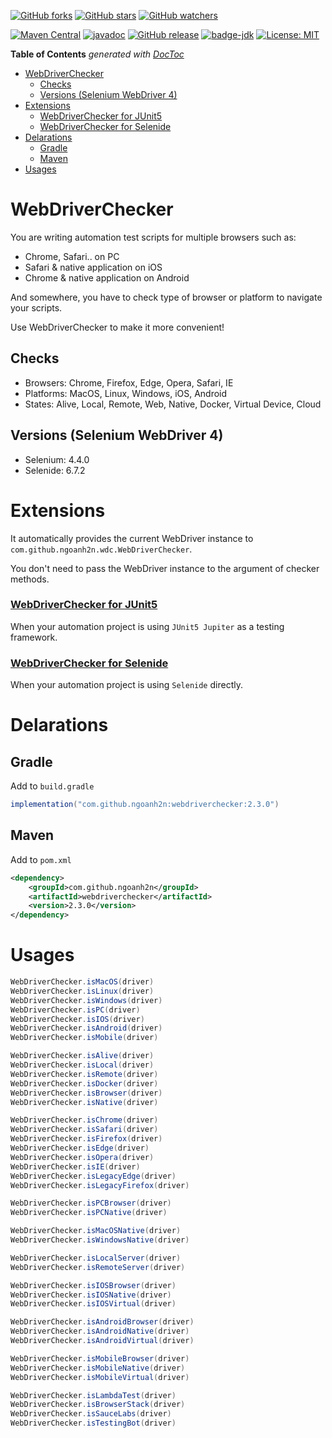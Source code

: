 [![GitHub forks](https://img.shields.io/github/forks/ngoanh2n/webdriverchecker.svg?style=social&label=Fork&maxAge=2592000)](https://github.com/ngoanh2n/webdriverchecker/network/members/)
[![GitHub stars](https://img.shields.io/github/stars/ngoanh2n/webdriverchecker.svg?style=social&label=Star&maxAge=2592000)](https://github.com/ngoanh2n/webdriverchecker/stargazers/)
[![GitHub watchers](https://img.shields.io/github/watchers/ngoanh2n/webdriverchecker.svg?style=social&label=Watch&maxAge=2592000)](https://github.com/ngoanh2n/webdriverchecker/watchers/)

[![Maven Central](https://maven-badges.herokuapp.com/maven-central/com.github.ngoanh2n/webdriverchecker/badge.svg)](https://maven-badges.herokuapp.com/maven-central/com.github.ngoanh2n/webdriverchecker)
[![javadoc](https://javadoc.io/badge2/com.github.ngoanh2n/webdriverchecker/javadoc.svg)](https://javadoc.io/doc/com.github.ngoanh2n/webdriverchecker)
[![GitHub release](https://img.shields.io/github/release/ngoanh2n/webdriverchecker.svg)](https://github.com/ngoanh2n/webdriverchecker/releases/)
[![badge-jdk](https://img.shields.io/badge/jdk-8-blue.svg)](http://www.oracle.com/technetwork/java/javase/downloads/index.html)
[![License: MIT](https://img.shields.io/badge/License-MIT-blueviolet.svg)](https://opensource.org/licenses/MIT)

<!-- START doctoc generated TOC please keep comment here to allow auto update -->
<!-- DON'T EDIT THIS SECTION, INSTEAD RE-RUN doctoc TO UPDATE -->
**Table of Contents**  *generated with [DocToc](https://github.com/thlorenz/doctoc)*

- [WebDriverChecker](#webdriverchecker)
  - [Checks](#checks)
  - [Versions (Selenium WebDriver 4)](#versions-selenium-webdriver-4)
- [Extensions](#extensions)
    - [WebDriverChecker for JUnit5](#webdriverchecker-for-junit5)
    - [WebDriverChecker for Selenide](#webdriverchecker-for-selenide)
- [Delarations](#delarations)
  - [Gradle](#gradle)
  - [Maven](#maven)
- [Usages](#usages)

<!-- END doctoc generated TOC please keep comment here to allow auto update -->

# WebDriverChecker
You are writing automation test scripts for multiple browsers such as:
- Chrome, Safari.. on PC
- Safari & native application on iOS
- Chrome & native application on Android

And somewhere, you have to check type of browser or platform to navigate your scripts.

Use WebDriverChecker to make it more convenient!

## Checks
- Browsers: Chrome, Firefox, Edge, Opera, Safari, IE
- Platforms: MacOS, Linux, Windows, iOS, Android
- States: Alive, Local, Remote, Web, Native, Docker, Virtual Device, Cloud

## Versions (Selenium WebDriver 4)
- Selenium: 4.4.0
- Selenide: 6.7.2

# Extensions
It automatically provides the current WebDriver instance to `com.github.ngoanh2n.wdc.WebDriverChecker`.

You don't need to pass the WebDriver instance to the argument of checker methods.

### [WebDriverChecker for JUnit5](webdriverchecker-junit5/README.md)
When your automation project is using `JUnit5 Jupiter` as a testing framework.

### [WebDriverChecker for Selenide](webdriverchecker-selenide/README.md)
When your automation project is using `Selenide` directly.

# Delarations
## Gradle
Add to `build.gradle`
```gradle
implementation("com.github.ngoanh2n:webdriverchecker:2.3.0")
```

## Maven
Add to `pom.xml`
```xml
<dependency>
    <groupId>com.github.ngoanh2n</groupId>
    <artifactId>webdriverchecker</artifactId>
    <version>2.3.0</version>
</dependency>
```

# Usages
```java
WebDriverChecker.isMacOS(driver)
WebDriverChecker.isLinux(driver)
WebDriverChecker.isWindows(driver)
WebDriverChecker.isPC(driver)
WebDriverChecker.isIOS(driver)
WebDriverChecker.isAndroid(driver)
WebDriverChecker.isMobile(driver)

WebDriverChecker.isAlive(driver)
WebDriverChecker.isLocal(driver)
WebDriverChecker.isRemote(driver)
WebDriverChecker.isDocker(driver)
WebDriverChecker.isBrowser(driver)
WebDriverChecker.isNative(driver)

WebDriverChecker.isChrome(driver)
WebDriverChecker.isSafari(driver)
WebDriverChecker.isFirefox(driver)
WebDriverChecker.isEdge(driver)
WebDriverChecker.isOpera(driver)
WebDriverChecker.isIE(driver)
WebDriverChecker.isLegacyEdge(driver)
WebDriverChecker.isLegacyFirefox(driver)

WebDriverChecker.isPCBrowser(driver)
WebDriverChecker.isPCNative(driver)

WebDriverChecker.isMacOSNative(driver)
WebDriverChecker.isWindowsNative(driver)

WebDriverChecker.isLocalServer(driver)
WebDriverChecker.isRemoteServer(driver)

WebDriverChecker.isIOSBrowser(driver)
WebDriverChecker.isIOSNative(driver)
WebDriverChecker.isIOSVirtual(driver)

WebDriverChecker.isAndroidBrowser(driver)
WebDriverChecker.isAndroidNative(driver)
WebDriverChecker.isAndroidVirtual(driver)

WebDriverChecker.isMobileBrowser(driver)
WebDriverChecker.isMobileNative(driver)
WebDriverChecker.isMobileVirtual(driver)

WebDriverChecker.isLambdaTest(driver)
WebDriverChecker.isBrowserStack(driver)
WebDriverChecker.isSauceLabs(driver)
WebDriverChecker.isTestingBot(driver)
```
